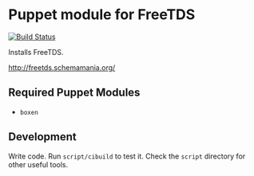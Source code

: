 # Puppet module for FreeTDS

[![Build Status](https://travis-ci.org/boxen/puppet-freetds.png?branch=master)](https://travis-ci.org/boxen/puppet-freetds)

Installs FreeTDS.

http://freetds.schemamania.org/

## Required Puppet Modules

* `boxen`

## Development

Write code. Run `script/cibuild` to test it. Check the `script`
directory for other useful tools.
